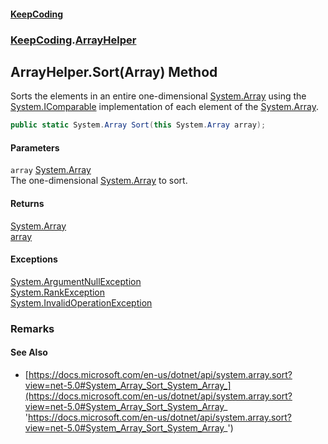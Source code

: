 #### [KeepCoding](index.md 'index')
### [KeepCoding](KeepCoding.md 'KeepCoding').[ArrayHelper](KeepCoding_ArrayHelper.md 'KeepCoding.ArrayHelper')
## ArrayHelper.Sort(Array) Method
Sorts the elements in an entire one-dimensional [System.Array](https://docs.microsoft.com/en-us/dotnet/api/System.Array 'System.Array') using the [System.IComparable](https://docs.microsoft.com/en-us/dotnet/api/System.IComparable 'System.IComparable') implementation of each element of the [System.Array](https://docs.microsoft.com/en-us/dotnet/api/System.Array 'System.Array').  
```csharp
public static System.Array Sort(this System.Array array);
```
#### Parameters
<a name='KeepCoding_ArrayHelper_Sort(System_Array)_array'></a>
`array` [System.Array](https://docs.microsoft.com/en-us/dotnet/api/System.Array 'System.Array')  
The one-dimensional [System.Array](https://docs.microsoft.com/en-us/dotnet/api/System.Array 'System.Array') to sort.
  
#### Returns
[System.Array](https://docs.microsoft.com/en-us/dotnet/api/System.Array 'System.Array')  
[array](KeepCoding_ArrayHelper_Sort(System_Array).md#KeepCoding_ArrayHelper_Sort(System_Array)_array 'KeepCoding.ArrayHelper.Sort(System.Array).array')
#### Exceptions
[System.ArgumentNullException](https://docs.microsoft.com/en-us/dotnet/api/System.ArgumentNullException 'System.ArgumentNullException')  
[System.RankException](https://docs.microsoft.com/en-us/dotnet/api/System.RankException 'System.RankException')  
[System.InvalidOperationException](https://docs.microsoft.com/en-us/dotnet/api/System.InvalidOperationException 'System.InvalidOperationException')  
### Remarks
#### See Also
- [https://docs.microsoft.com/en-us/dotnet/api/system.array.sort?view=net-5.0#System_Array_Sort_System_Array_](https://docs.microsoft.com/en-us/dotnet/api/system.array.sort?view=net-5.0#System_Array_Sort_System_Array_ 'https://docs.microsoft.com/en-us/dotnet/api/system.array.sort?view=net-5.0#System_Array_Sort_System_Array_')
